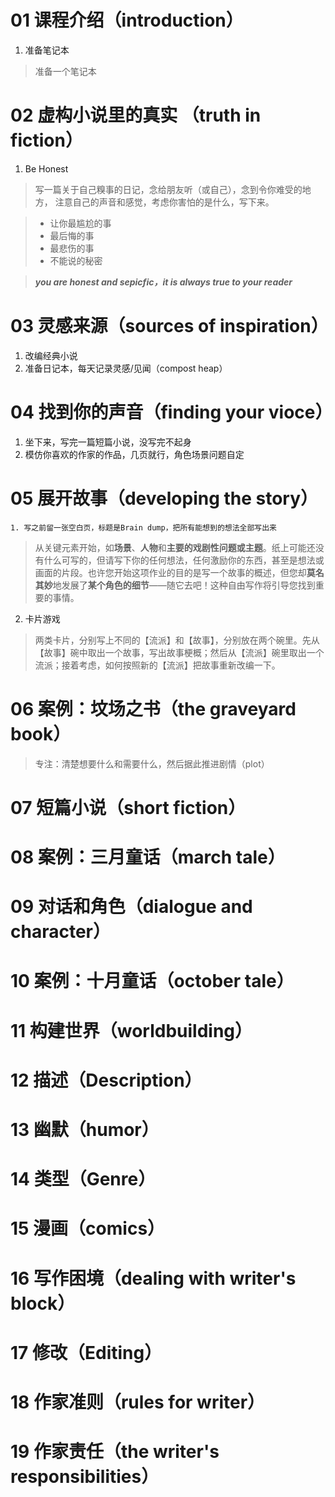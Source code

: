 ﻿# 01 课程介绍（introduction）

1. 准备笔记本

> 准备一个笔记本

# 02 虚构小说里的真实 （truth in fiction）

1. Be Honest

> 写一篇关于自己糗事的日记，念给朋友听（或自己），念到令你难受的地方，
> 注意自己的声音和感觉，考虑你害怕的是什么，写下来。

> + 让你最尴尬的事
> + 最后悔的事
> + 最悲伤的事
> + 不能说的秘密

> ***you are honest and sepicfic，it is always true to your reader***

# 03 灵感来源（sources of inspiration）

1. 改编经典小说
2. 准备日记本，每天记录灵感/见闻（compost heap）

# 04 找到你的声音（finding your vioce）

1. 坐下来，写完一篇短篇小说，没写完不起身
2. 模仿你喜欢的作家的作品，几页就行，角色场景问题自定

# 05 展开故事（developing the story）

    1. 写之前留一张空白页，标题是Brain dump，把所有能想到的想法全部写出来

> 从关键元素开始，如**场景**、**人物**和**主要的戏剧性问题或主题**。纸上可能还没有什么可写的，但请写下你的任何想法，任何激励你的东西，甚至是想法或画面的片段。也许您开始这项作业的目的是写一个故事的概述，但您却**莫名其妙**地发展了**某个角色的细节**——随它去吧！这种自由写作将引导您找到重要的事情。

2. 卡片游戏

> 两类卡片，分别写上不同的【流派】和【故事】，分别放在两个碗里。先从【故事】碗中取出一个故事，写出故事梗概；然后从【流派】碗里取出一个流派；接着考虑，如何按照新的【流派】把故事重新改编一下。

# 06 案例：坟场之书（the graveyard book）

> 专注：清楚想要什么和需要什么，然后据此推进剧情（plot）

# 07 短篇小说（short fiction）

# 08 案例：三月童话（march tale）

# 09 对话和角色（dialogue and character）

# 10 案例：十月童话（october tale）

# 11 构建世界（worldbuilding）

# 12 描述（Description）

# 13 幽默（humor）

# 14 类型（Genre）

# 15 漫画（comics）

# 16 写作困境（dealing with writer's block）

# 17 修改（Editing）

# 18 作家准则（rules for writer）

# 19 作家责任（the writer's responsibilities）
